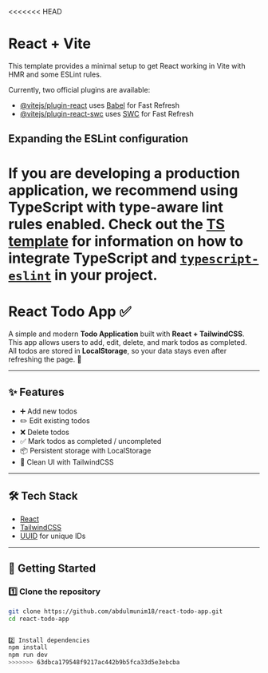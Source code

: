 <<<<<<< HEAD
# React + Vite

This template provides a minimal setup to get React working in Vite with HMR and some ESLint rules.

Currently, two official plugins are available:

- [@vitejs/plugin-react](https://github.com/vitejs/vite-plugin-react/blob/main/packages/plugin-react) uses [Babel](https://babeljs.io/) for Fast Refresh
- [@vitejs/plugin-react-swc](https://github.com/vitejs/vite-plugin-react/blob/main/packages/plugin-react-swc) uses [SWC](https://swc.rs/) for Fast Refresh

## Expanding the ESLint configuration

If you are developing a production application, we recommend using TypeScript with type-aware lint rules enabled. Check out the [TS template](https://github.com/vitejs/vite/tree/main/packages/create-vite/template-react-ts) for information on how to integrate TypeScript and [`typescript-eslint`](https://typescript-eslint.io) in your project.
=======
# React Todo App ✅

A simple and modern **Todo Application** built with **React + TailwindCSS**.  
This app allows users to add, edit, delete, and mark todos as completed.  
All todos are stored in **LocalStorage**, so your data stays even after refreshing the page. 🚀

---

## ✨ Features
- ➕ Add new todos
- ✏️ Edit existing todos
- ❌ Delete todos
- ✅ Mark todos as completed / uncompleted
- 📦 Persistent storage with LocalStorage
- 🎨 Clean UI with TailwindCSS

---

## 🛠️ Tech Stack
- [React](https://react.dev/)
- [TailwindCSS](https://tailwindcss.com/)
- [UUID](https://www.npmjs.com/package/uuid) for unique IDs

---

## 🚀 Getting Started

### 1️⃣ Clone the repository
```bash
git clone https://github.com/abdulmunim18/react-todo-app.git
cd react-todo-app


2️⃣ Install dependencies
npm install
npm run dev
>>>>>>> 63dbca179548f9217ac442b9b5fca33d5e3ebcba
